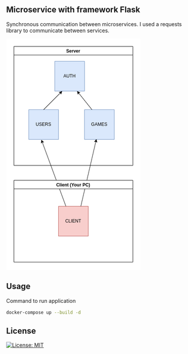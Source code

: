 ## Microservice with framework Flask
Synchronous communication between microservices.
I used a requests library to communicate between services.

![Screenshot](microservices.png)

## Usage
Command to run application
```bash
docker-compose up --build -d
```

## License

[![License: MIT](https://img.shields.io/badge/License-MIT-yellow.svg)](https://opensource.org/licenses/MIT)  

